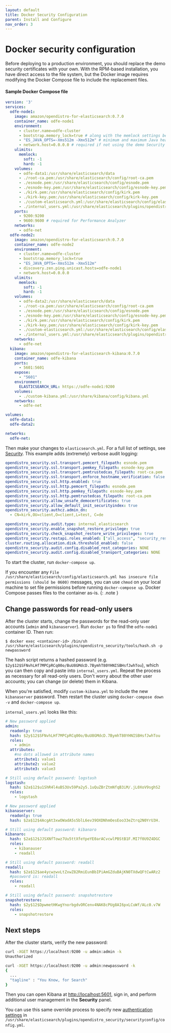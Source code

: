 ```yaml
---
layout: default
title: Docker Security Configuration
parent: Install and Configure
nav_order: 3
---
```


# Docker security configuration

Before deploying to a production environment, you should replace the demo security certificates with your own. With the RPM-based installation, you have direct access to the file system, but the Docker image requires modifying the Docker Compose file to include the replacement files.


#### Sample Docker Compose file

```yml
version: '3'
services:
  odfe-node1:
    image: amazon/opendistro-for-elasticsearch:0.7.0
    container_name: odfe-node1
    environment:
      - cluster.name=odfe-cluster
      - bootstrap.memory_lock=true # along with the memlock settings below, disables swapping
      - "ES_JAVA_OPTS=-Xms512m -Xmx512m" # minimum and maximum Java heap size, recommend setting both to 50% of system RAM
      - network.host=0.0.0.0 # required if not using the demo Security configuration
    ulimits:
      memlock:
        soft: -1
        hard: -1
    volumes:
      - odfe-data1:/usr/share/elasticsearch/data
      - ./root-ca.pem:/usr/share/elasticsearch/config/root-ca.pem
      - ./esnode.pem:/usr/share/elasticsearch/config/esnode.pem
      - ./esnode-key.pem:/usr/share/elasticsearch/config/esnode-key.pem
      - ./kirk.pem:/usr/share/elasticsearch/config/kirk.pem
      - ./kirk-key.pem:/usr/share/elasticsearch/config/kirk-key.pem
      - ./custom-elasticsearch.yml:/usr/share/elasticsearch/config/elasticsearch.yml
      - ./internal_users.yml:/usr/share/elasticsearch/plugins/opendistro_security/securityconfig/internal_users.yml
    ports:
      - 9200:9200
      - 9600:9600 # required for Performance Analyzer
    networks:
      - odfe-net
  odfe-node2:
    image: amazon/opendistro-for-elasticsearch:0.7.0
    container_name: odfe-node2
    environment:
      - cluster.name=odfe-cluster
      - bootstrap.memory_lock=true
      - "ES_JAVA_OPTS=-Xms512m -Xmx512m"
      - discovery.zen.ping.unicast.hosts=odfe-node1
      - network.host=0.0.0.0
    ulimits:
      memlock:
        soft: -1
        hard: -1
    volumes:
      - odfe-data2:/usr/share/elasticsearch/data
      - ./root-ca.pem:/usr/share/elasticsearch/config/root-ca.pem
      - ./esnode.pem:/usr/share/elasticsearch/config/esnode.pem
      - ./esnode-key.pem:/usr/share/elasticsearch/config/esnode-key.pem
      - ./kirk.pem:/usr/share/elasticsearch/config/kirk.pem
      - ./kirk-key.pem:/usr/share/elasticsearch/config/kirk-key.pem
      - ./custom-elasticsearch.yml:/usr/share/elasticsearch/config/elasticsearch.yml
      - ./internal_users.yml:/usr/share/elasticsearch/plugins/opendistro_security/securityconfig/internal_users.yml
    networks:
      - odfe-net
  kibana:
    image: amazon/opendistro-for-elasticsearch-kibana:0.7.0
    container_name: odfe-kibana
    ports:
      - 5601:5601
    expose:
      - "5601"
    environment:
      ELASTICSEARCH_URL: https://odfe-node1:9200
    volumes:
      - ./custom-kibana.yml:/usr/share/kibana/config/kibana.yml
    networks:
      - odfe-net

volumes:
  odfe-data1:
  odfe-data2:

networks:
  odfe-net:
```

Then make your changes to `elasticsearch.yml`. For a full list of settings, see [Security](../../security). This example adds (extremely) verbose audit logging:

```yml
opendistro_security.ssl.transport.pemcert_filepath: esnode.pem
opendistro_security.ssl.transport.pemkey_filepath: esnode-key.pem
opendistro_security.ssl.transport.pemtrustedcas_filepath: root-ca.pem
opendistro_security.ssl.transport.enforce_hostname_verification: false
opendistro_security.ssl.http.enabled: true
opendistro_security.ssl.http.pemcert_filepath: esnode.pem
opendistro_security.ssl.http.pemkey_filepath: esnode-key.pem
opendistro_security.ssl.http.pemtrustedcas_filepath: root-ca.pem
opendistro_security.allow_unsafe_democertificates: true
opendistro_security.allow_default_init_securityindex: true
opendistro_security.authcz.admin_dn:
  - CN=kirk,OU=client,O=client,L=test, C=de

opendistro_security.audit.type: internal_elasticsearch
opendistro_security.enable_snapshot_restore_privilege: true
opendistro_security.check_snapshot_restore_write_privileges: true
opendistro_security.restapi.roles_enabled: ["all_access", "security_rest_api_access"]
cluster.routing.allocation.disk.threshold_enabled: false
opendistro_security.audit.config.disabled_rest_categories: NONE
opendistro_security.audit.config.disabled_transport_categories: NONE
```

To start the cluster, run `docker-compose up`.

If you encounter any `File /usr/share/elasticsearch/config/elasticsearch.yml has insecure file permissions (should be 0600)` messages, you can use `chmod` on your local machine to set file permissions before running `docker-compose up`. Docker Compose passes files to the container as-is.
{: .note }


## Change passwords for read-only users

After the cluster starts, change the passwords for the read-only user accounts (`admin` and `kibanaserver`). Run `docker ps` to find the `odfe-node1` container ID. Then run:

```
$ docker exec <container-id> /bin/sh /usr/share/elasticsearch/plugins/opendistro_security/tools/hash.sh -p newpassword
```

The hash script returns a hashed password (e.g. `$2y$12$SFNvhLHf7MPCpRCq00o/BuU8GMdcD.7BymhT80YHNISBHsfJwhTou`), which you can then copy and paste into `internal_users.yml`. Repeat the process as necessary for all read-only users. Don't worry about the other user accounts; you can change (or delete) them in Kibana.

When you're satisfied, modify `custom-kibana.yml` to include the new `kibanaserver` password. Then restart the cluster using `docker-compose down -v` and `docker-compose up`.

`internal_users.yml` looks like this:

```yml
# New password applied
admin:
  readonly: true
  hash: $2y$12$SFNvhLHf7MPCpRCq00o/BuU8GMdcD.7BymhT80YHNISBHsfJwhTou
  roles:
    - admin
  attributes:
    #no dots allowed in attribute names
    attribute1: value1
    attribute2: value2
    attribute3: value3

# Still using default password: logstash
logstash:
  hash: $2a$12$u1ShR4l4uBS3Uv59Pa2y5.1uQuZBrZtmNfqB3iM/.jL0XoV9sghS2
  roles:
    - logstash

# New password applied
kibanaserver:
  readonly: true
  hash: $2a$12$4AcgAt3xwOWadA5s5blL6ev39OXDNhmOesEoo33eZtrq2N0YrU3H.

# Still using default password: kibanaro
kibanaro:
  hash: $2a$12$JJSXNfTowz7Uu5ttXfeYpeYE0arACvcwlPBStB1F.MI7f0U9Z4DGC
  roles:
    - kibanauser
    - readall

# Still using default password: readall
readall:
  hash: $2a$12$ae4ycwzwvLtZxwZ82RmiEunBbIPiAmGZduBAjKN0TXdwQFtCwARz2
  #password is: readall
  roles:
    - readall

# Still using default password: snapshotrestore
snapshotrestore:
  hash: $2y$12$DpwmetHKwgYnorbgdvORCenv4NAK8cPUg8AI6pxLCuWf/ALc0.v7W
  roles:
    - snapshotrestore
```


## Next steps

After the cluster starts, verify the new password:

```bash
curl -XGET https://localhost:9200 -u admin:admin -k
Unauthorized

curl -XGET https://localhost:9200 -u admin:newpassword -k
{
  ...
  "tagline" : "You Know, for Search"
}
```

Then you can open Kibana at [http://localhost:5601](http://localhost:5601), sign in, and perform additional user management in the **Security** panel.

You can use this same override process to specify new [authentication settings](../../security/configuration) in `/usr/share/elasticsearch/plugins/opendistro_security/securityconfig/config.yml`.
